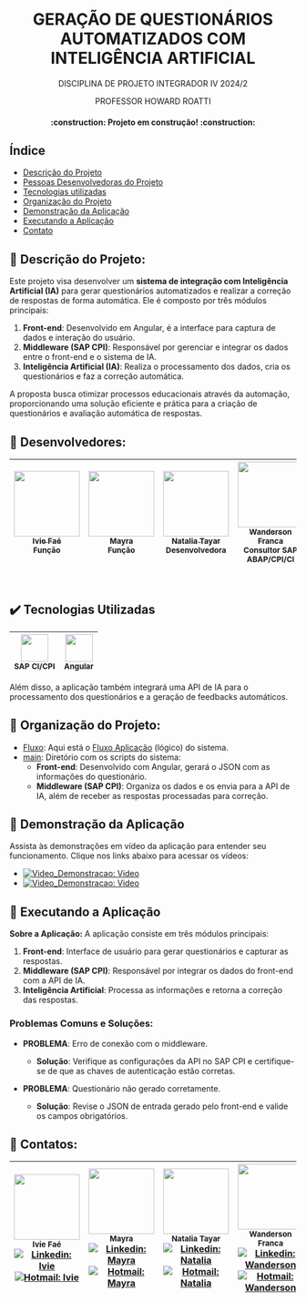 <h1 align="center"> GERAÇÃO DE QUESTIONÁRIOS AUTOMATIZADOS COM INTELIGÊNCIA ARTIFICIAL </h1>
<p align="center"> DISCIPLINA DE PROJETO INTEGRADOR IV 2024/2 </p>
<p align="center"> PROFESSOR HOWARD ROATTI </p>

<h4 align="center">    
 :construction:  Projeto em construção!  :construction:
</h4>

## Índice 
* [Descrição do Projeto](#pushpin-descrição-do-projeto)
* [Pessoas Desenvolvedoras do Projeto](#pushpin-desenvolvedores)
* [Tecnologias utilizadas](#%EF%B8%8F-tecnologias-utilizadas)
* [Organização do Projeto](#pushpin-organização-do-projeto)
* [Demonstração da Aplicação](#pushpin-demonstração-da-aplicação)
* [Executando a Aplicação](#pushpin-executando-a-aplicação)
* [Contato](#pushpin-contatos)

## :pushpin: Descrição do Projeto:
Este projeto visa desenvolver um **sistema de integração com Inteligência Artificial (IA)** para gerar questionários automatizados e realizar a correção de respostas de forma automática. Ele é composto por três módulos principais:
1. **Front-end**: Desenvolvido em Angular, é a interface para captura de dados e interação do usuário.
2. **Middleware (SAP CPI)**: Responsável por gerenciar e integrar os dados entre o front-end e o sistema de IA.
3. **Inteligência Artificial (IA)**: Realiza o processamento dos dados, cria os questionários e faz a correção automática.

A proposta busca otimizar processos educacionais através da automação, proporcionando uma solução eficiente e prática para a criação de questionários e avaliação automática de respostas.

## :pushpin: Desenvolvedores:
|  [<img src="https://avatars.githubusercontent.com/u/148163569?v=4" width=115><br><sub>Ivie Faé</sub>](https://github.com/iviefae) <sub><br> Função </sub> | [<img src="https://avatars.githubusercontent.com/u/115747470?v=4" width=115><br><sub>Mayra</sub>](https://github.com/maylaz) <sub><br> Função </sub> | [<img src="https://avatars.githubusercontent.com/u/147534346?v=4" width=115><br><sub>Natalia Tayar</sub>](https://github.com/tayarnat) <sub><br> Desenvolvedora </sub> | [<img src="https://avatars.githubusercontent.com/u/105672201?v=4" width=115><br><sub>Wanderson Franca </sub>](https://github.com/Wandersontr01) <sub><br> Consultor SAP ABAP/CPI/CI </sub>|
| :---: | :---: | :---: | :---: |

<br>

## ✔️ Tecnologias Utilizadas
| <img src="https://github.com/user-attachments/assets/28f99758-ac64-44eb-a3b0-ae58049af68d" width="48" height="48"><br><sub>SAP CI/CPI</sub> |  <img src="https://material.angularjs.org/latest/img/logo.svg" width="48" height="48"><br><sub>Angular</sub> | 
| :-----: | :-----: |

Além disso, a aplicação também integrará uma API de IA para o processamento dos questionários e a geração de feedbacks automáticos.

## :pushpin: Organização do Projeto:
- [Fluxo](FluxoSistema): Aqui está o [Fluxo Aplicação](DocumentaçãoTecnica/Diagramas/fluxo_aplicacao_v01.pdf) (lógico) do sistema.
- [main](ProjetoIntegradorIV/src): Diretório com os scripts do sistema:
   - **Front-end**: Desenvolvido com Angular, gerará o JSON com as informações do questionário.
   - **Middleware (SAP CPI)**: Organiza os dados e os envia para a API de IA, além de receber as respostas processadas para correção.

## :pushpin: Demonstração da Aplicação
Assista às demonstrações em vídeo da aplicação para entender seu funcionamento. Clique nos links abaixo para acessar os vídeos:

- [![Video_Demonstracao: Video](https://img.shields.io/badge/-Demonstrativo_Protótipo-red?style=flat-square&logo=Youtube&logoColor=white)](https://youtu.be/EUuyXVhOCwQ)
- [![Video_Demonstracao: Video](https://img.shields.io/badge/-Produto_Final_MVP-red?style=flat-square&logo=Youtube&logoColor=white)](https://youtu.be/YiE3cfM0-yk)

## :pushpin: Executando a Aplicação

**Sobre a Aplicação:**
A aplicação consiste em três módulos principais:
1. **Front-end**: Interface de usuário para gerar questionários e capturar as respostas.
2. **Middleware (SAP CPI)**: Responsável por integrar os dados do front-end com a API de IA.
3. **Inteligência Artificial**: Processa as informações e retorna a correção das respostas.

### Problemas Comuns e Soluções:
- **PROBLEMA**: Erro de conexão com o middleware.
  * **Solução**: Verifique as configurações da API no SAP CPI e certifique-se de que as chaves de autenticação estão corretas.

- **PROBLEMA**: Questionário não gerado corretamente.
  * **Solução**: Revise o JSON de entrada gerado pelo front-end e valide os campos obrigatórios.

## :pushpin: Contatos:
| <img src="https://avatars.githubusercontent.com/u/148163569?v=4" width=115><br><sub>Ivie Faé</sub><br> [![Linkedin: Ivie](https://img.shields.io/badge/-Linkedin-blue?style=flat-square&logo=Linkedin&logoColor=white)](link_linkedin) [![Hotmail: Ivie](https://img.shields.io/badge/-Email-blue?%23E4405F?style=flat-square&logo=microsoftoutlook&logoColor=white)](email_ivie) | <img src="https://avatars.githubusercontent.com/u/115747470?v=4" width=115><br><sub>Mayra</sub><br> [![Linkedin: Mayra](https://img.shields.io/badge/-Linkedin-blue?style=flat-square&logo=Linkedin&logoColor=white)](link_linkedin) [![Hotmail: Mayra](https://img.shields.io/badge/-Email-blue?%23E4405F?style=flat-square&logo=microsoftoutlook&logoColor=white)](email_mayra) | <img src="https://avatars.githubusercontent.com/u/147534346?v=4" width=115><br><sub>Natalia Tayar</sub><br> [![Linkedin: Natalia](https://img.shields.io/badge/-Linkedin-blue?style=flat-square&logo=Linkedin&logoColor=white)](https://www.linkedin.com/in/natalia-tayar-302577251/) [![Hotmail: Natalia](https://img.shields.io/badge/-Email-blue?%23E4405F?style=flat-square&logo=microsoftoutlook&logoColor=white)](mailto:natalia.tayar@aluno.faesa.br) | <img src="https://avatars.githubusercontent.com/u/105672201?v=4" width=115><br><sub>Wanderson Franca</sub><br> [![Linkedin: Wanderson](https://img.shields.io/badge/-Linkedin-blue?style=flat-square&logo=Linkedin&logoColor=white)](https://www.linkedin.com/in/wandersonfg/) [![Hotmail: Wanderson](https://img.shields.io/badge/-Email-blue?%23E4405F?style=flat-square&logo=microsoftoutlook&logoColor=white)](mailto:wanderson.f.g@hotmail.com) |
| :---: | :---: | :---: | :---: |
